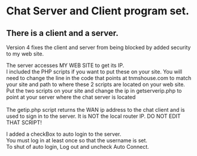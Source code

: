 # Chat Server and Client program set.

## There is a client and a server.</br>


Version 4 fixes the client and server from being blocked by added security to my web site.

The server accesses MY WEB SITE to get its IP.</br>
I included the PHP scripts if you want to put these on your site.
You will need to change the line in the code that points at tnmshouse.com to match your site and path to where these 2 scripts are located on your web site.</br>
Put the two scripts on your site and change the ip in getserverip.php to point at your server where the chat server is located</br></br>
The getip.php script returns the WAN ip address to the chat client and is used to sign in to the server. It is NOT the local router IP. DO NOT EDIT THAT SCRIPT!</br>


I added a checkBox to auto login to the server.</br>
You must log in at least once so that the username is set.</br>
To shut of auto login, Log out and uncheck Auto Connect.